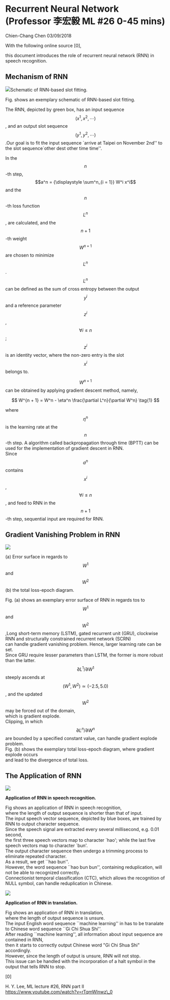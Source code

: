 # Recurrent Neural Network \(Professor 李宏毅 ML \#26 0-45 mins\)

Chien-Chang Chen 03/09/2018

With the following online source \[0\],

this document introduces the role of recurrent neural network \(RNN\) in speech recognition.

## Mechanism of RNN

![](/assets/schematic_of_RNN.png)Schematic of RNN-based slot fitting.

Fig. shows an exemplary schematic of RNN-based slot fitting.

The RNN, depicted by green box, has an input sequence $$(x^1, x^2, \cdots)$$, and an output slot sequence $$(y^1, y^2, \cdots)$$.Our goal is to fit the input sequence \`arrive at Taipei on November 2nd'' to the slot sequence\`other dest other time time''.

In the $$n$$-th step, $$a^n = {\displaystyle \sum^n_{i = 1}} W^i x^i$$ and the $$n$$-th loss function $$L^n$$, are calculated, and the $$n+1$$-th weight $$W^{n+1}$$ are chosen to minimize $$L^n$$. $$L^n$$ can be defined as the sum of cross entropy between the output $$y^i$$ and a reference parameter $$z^i$$, $$\forall i \le n$$; $$z^i$$ is an identity vector, where the non-zero entry is the slot $$x^i$$ belongs to.

$$W^{n+1}$$ can be obtained by applying gradient descent method, namely,


$$
W^{n + 1} = W^n - \eta^n \frac{\partial L^n}{\partial W^n} \tag{1}
$$


where $$\eta^n$$ is the learning rate at the $$n$$-th step. A algorithm called backpropagation through time \(BPTT\) can be used for the implementation of gradient descent in RNN.  
Since $$a^n$$ contains $$x^i$$, $$\forall i \le n$$, and feed to RNN in the $$n+1$$-th step, sequential input are required for RNN.

## Gradient Vanishing Problem in RNN

![](/assets/error_surface_and_total_loss.png)

\(a\) Error surface in regards to $$W^1$$ and $$W^2$$ \(b\) the total loss-epoch diagram.

Fig. \(a\) shows an exemplary error surface of RNN in regards tos to $$W^1$$ and $$W^2$$ ,Long short-term memory \(LSTM\), gated recurrent unit \(GRU\), clockwise RNN and structurally constrained recurrent network \(SCRN\)  
can handle gradient vanishing problem. Hence, larger learning rate can be set.  
Since GRU require lesser parameters than LSTM, the former is more robust than the latter.  
$$\partial L^1 / \partial W^1$$ steeply ascends at $$(W^1, W^2) \simeq (- 2.5, 5.0)$$, and the updated $$W^2$$ may be forced out of the domain,  
which is gradient explode.  
Clipping, in which $$\partial L^n / \partial W^n$$ are bounded by a specified constant value, can handle gradient explode problem.  
Fig. \(b\) shows the exemplary total loss-epoch diagram, where gradient explode occurs  
and lead to the divergence of total loss.

## The Application of RNN

![](/assets/RNN_in_SR.png)

**Application of RNN in speech recognition.**

Fig shows an application of RNN in speech recognition,  
where the length of output sequence is shorter than that of input.  
The input speech vector sequence, depicted by blue boxes, are trained by RNN to output character sequence.  
Since the speech signal are extracted every several millisecond, e.g. 0.01 second,  
the first three speech vectors map to character \`hao'; while the last five speech vectors map to character \`bun'.  
The output character sequence then undergo a trimming process to eliminate repeated character.  
As a result, we get \`\`hao bun''.  
However, the word sequence \`\`hao bun bun'', containing reduplication, will not be able to recognized correctly.  
Connectionist temporal classification \(CTC\), which allows the recognition of NULL symbol, can handle reduplication in Chinese.

![](/assets/RNN_in_translation.png)

**Application of RNN in translation.**

Fig shows an application of RNN in translation,  
where the length of output sequence is unsure.  
The input English word sequence \`\`machine learning'' in  has to be tranalate to Chinese word sequence \`\`Gi Chi Shua Shi''.  
After reading \`\`machine learning'', all information about input sequence are contained in RNN,  
then it starts to correctly output Chinese word "Gi Chi Shua Shi" accordingly.  
However, since the length of output is unsure, RNN will not stop.  
This issue can be handled with the incorporation of a halt symbol in the output that tells RNN to stop.

\[0\]

H. Y. Lee, ML lecture \#26, RNN part II  
https://www.youtube.com/watch?v=rTqmWlnwz\_0

